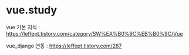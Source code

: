 # vue.study

vue 기본 지식 : https://leffept.tistory.com/category/SW%EA%B0%9C%EB%B0%9C/Vue

vue_django 연동 :  https://leffept.tistory.com/287
